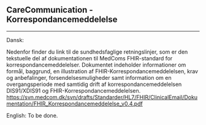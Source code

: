 ## CareCommunication - Korrespondancemeddelelse 
----------------------------

Dansk:

Nedenfor finder du link til de sundhedsfaglige retningslinjer, som er den tekstuelle del af dokumentationen til MedComs FHIR-standard for korrespondancemeddelelser. Dokumentet indeholder informationer om formål, baggrund, en illustration af FHIR-Korrespondancemeddelelsen, krav og anbefalinger, forsendelsesmuligheder samt information om en overgangsperiode med samtidig drift af korrespondancemeddelelsen DIS91/XDIS91 og FHIR-Korrespondancemeddelelsen. 
https://svn.medcom.dk/svn/drafts/Standarder/HL7/FHIR/ClinicalEmail/Dokumentation/FHIR_Korrespondancemeddelelse_v0.4.pdf


English: 
To be done.

 
  


